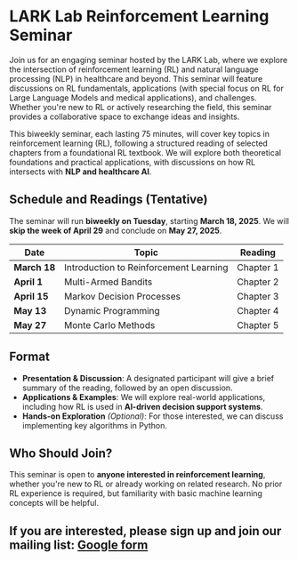 # LARK Lab Reinforcement Learning Seminar

Join us for an engaging seminar hosted by the LARK Lab, where we explore the intersection of reinforcement learning (RL) and natural language processing (NLP) in healthcare and beyond. This seminar will feature discussions on RL fundamentals, applications (with special focus on RL for Large Language Models and medical applications), and challenges. Whether you're new to RL or actively researching the field, this seminar provides a collaborative space to exchange ideas and insights. 

This biweekly seminar, each lasting 75 minutes, will cover key topics in reinforcement learning (RL), following a structured reading of selected chapters from a foundational RL textbook. We will explore both theoretical foundations and practical applications, with discussions on how RL intersects with **NLP and healthcare AI**.

## **Schedule and Readings** (Tentative)
The seminar will run **biweekly on Tuesday**, starting **March 18, 2025**. We will **skip the week of April 29** and conclude on **May 27, 2025**.

| **Date**        | **Topic**                                   | **Reading**                 |
|---------------|----------------------------------|------------------------------|
| **March 18**  | Introduction to Reinforcement Learning | Chapter 1 |
| **April 1**   | Multi-Armed Bandits | Chapter 2 |
| **April 15**  | Markov Decision Processes | Chapter 3 |
| **May 13**    | Dynamic Programming | Chapter 4 |
| **May 27**    | Monte Carlo Methods | Chapter 5 |

## **Format**
- **Presentation & Discussion**: A designated participant will give a brief summary of the reading, followed by an open discussion.
- **Applications & Examples**: We will explore real-world applications, including how RL is used in **AI-driven decision support systems**.
- **Hands-on Exploration** *(Optional)*: For those interested, we can discuss implementing key algorithms in Python.

## **Who Should Join?**
This seminar is open to **anyone interested in reinforcement learning**, whether you're new to RL or already working on related research. No prior RL experience is required, but familiarity with basic machine learning concepts will be helpful.

If you are interested, please sign up and join our mailing list: [Google form](https://forms.gle/m3k5it3nXaecAwXB8)
---


